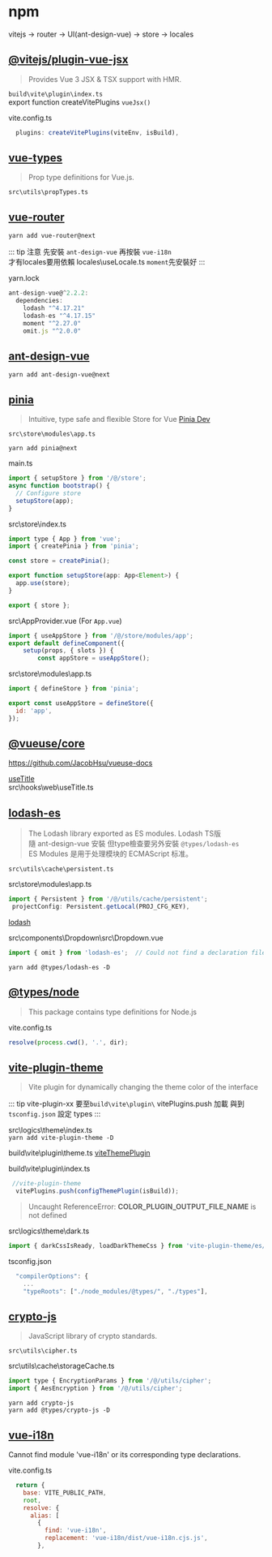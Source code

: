 # npm

vitejs -> router -> UI(ant-design-vue) -> store -> locales

## [@vitejs/plugin-vue-jsx](https://www.npmjs.com/package/@vitejs/plugin-vue-jsx)
> Provides Vue 3 JSX & TSX support with HMR.  

`build\vite\plugin\index.ts`  
export function createVitePlugins `vueJsx()`  

vite.config.ts

```js
  plugins: createVitePlugins(viteEnv, isBuild),
```

## [vue-types](https://www.npmjs.com/package/vue-types)
> Prop type definitions for Vue.js.  

`src\utils\propTypes.ts`

## [vue-router](https://www.npmjs.com/package/vue-router)  

`yarn add vue-router@next`

::: tip
注意 先安裝 `ant-design-vue` 再按裝 `vue-i18n`  
才有locales要用依賴 locales\useLocale.ts `moment`先安裝好
:::

yarn.lock

```js
ant-design-vue@^2.2.2:
  dependencies:
    lodash "^4.17.21"
    lodash-es "^4.17.15"
    moment "^2.27.0"
    omit.js "^2.0.0"
```

## [ant-design-vue](https://antdv.com/)

`yarn add ant-design-vue@next`

## [pinia](https://www.npmjs.com/package/pinia)
> Intuitive, type safe and flexible Store for Vue  [Pinia Dev](https://pinia.esm.dev/)

`src\store\modules\app.ts`

`yarn add pinia@next`

main.ts

```js
import { setupStore } from '/@/store';
async function bootstrap() {
  // Configure store
  setupStore(app);
}
```

src\store\index.ts

```js
import type { App } from 'vue';
import { createPinia } from 'pinia';

const store = createPinia();

export function setupStore(app: App<Element>) {
  app.use(store);
}

export { store };
```

src\AppProvider.vue (For `App.vue`)

```js
import { useAppStore } from '/@/store/modules/app';
export default defineComponent({
    setup(props, { slots }) {
        const appStore = useAppStore();
```

src\store\modules\app.ts

```js
import { defineStore } from 'pinia';

export const useAppStore = defineStore({
  id: 'app',
});
```

## [@vueuse/core](https://www.npmjs.com/package/@vueuse/core)

https://github.com/JacobHsu/vueuse-docs  

[useTitle](https://vueuse.org/core/usetitle/#usetitle)  
src\hooks\web\useTitle.ts

## [lodash-es](https://www.npmjs.com/package/lodash-es)
> The Lodash library exported as ES modules. Lodash TS版  
隨 ant-design-vue 安裝  但type檢查要另外安裝 `@types/lodash-es`  
ES Modules 是用于处理模块的 ECMAScript 标准。

`src\utils\cache\persistent.ts`

src\store\modules\app.ts

```js
import { Persistent } from '/@/utils/cache/persistent';
 projectConfig: Persistent.getLocal(PROJ_CFG_KEY),
```

[lodash](https://lodash.com/docs/4.17.15#omit)

src\components\Dropdown\src\Dropdown.vue

```js
import { omit } from 'lodash-es';  // Could not find a declaration file for module 'lodash-es'
```

`yarn add @types/lodash-es -D`

## [@types/node](https://www.npmjs.com/package/@types/node)
> This package contains type definitions for Node.js

vite.config.ts

```js
resolve(process.cwd(), '.', dir);
```

## [vite-plugin-theme](https://www.npmjs.com/package/vite-plugin-theme)
> Vite plugin for dynamically changing the theme color of the interface

::: tip
vite-plugin-xx 要至`build\vite\plugin\` vitePlugins.push 加載
與到 `tsconfig.json` 設定 types
:::

src\logics\theme\index.ts  
`yarn add vite-plugin-theme -D`  

build\vite\plugin\theme.ts [viteThemePlugin](https://www.npmjs.com/package/vite-plugin-theme)

build\vite\plugin\index.ts

```js
 //vite-plugin-theme
  vitePlugins.push(configThemePlugin(isBuild));
```

> Uncaught ReferenceError: __COLOR_PLUGIN_OUTPUT_FILE_NAME__ is not defined

src\logics\theme\dark.ts

```js
import { darkCssIsReady, loadDarkThemeCss } from 'vite-plugin-theme/es/client';
```

tsconfig.json

```js
  "compilerOptions": {
    ...
    "typeRoots": ["./node_modules/@types/", "./types"],
```

## [crypto-js](https://www.npmjs.com/package/crypto-js)
> JavaScript library of crypto standards.

`src\utils\cipher.ts`

src\utils\cache\storageCache.ts

```js
import type { EncryptionParams } from '/@/utils/cipher';
import { AesEncryption } from '/@/utils/cipher';
```

`yarn add crypto-js`  
`yarn add @types/crypto-js -D`  

## [vue-i18n](https://kazupon.github.io/vue-i18n/)

Cannot find module 'vue-i18n' or its corresponding type declarations.

vite.config.ts

```js
  return {
    base: VITE_PUBLIC_PATH,
    root,
    resolve: {
      alias: [
        {
          find: 'vue-i18n',
          replacement: 'vue-i18n/dist/vue-i18n.cjs.js',
        },
```


